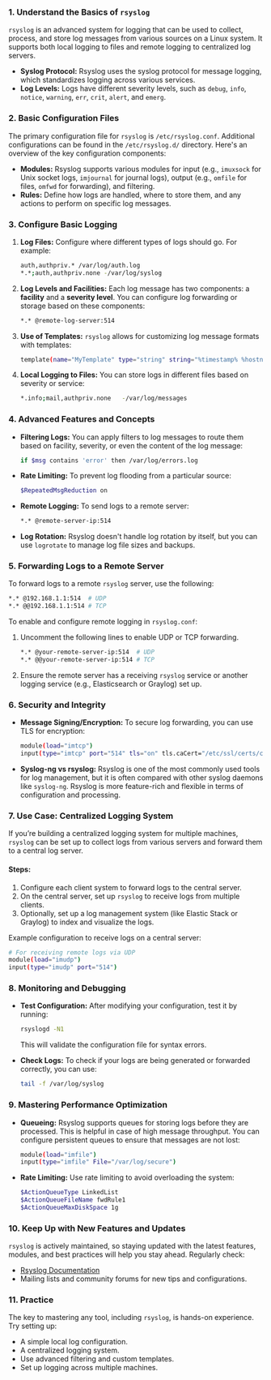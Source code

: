 ### 1. **Understand the Basics of `rsyslog`**

`rsyslog` is an advanced system for logging that can be used to collect, process, and store log messages from various sources on a Linux system. It supports both local logging to files and remote logging to centralized log servers.

- **Syslog Protocol:** Rsyslog uses the syslog protocol for message logging, which standardizes logging across various services.
- **Log Levels:** Logs have different severity levels, such as `debug`, `info`, `notice`, `warning`, `err`, `crit`, `alert`, and `emerg`.

### 2. **Basic Configuration Files**

The primary configuration file for `rsyslog` is `/etc/rsyslog.conf`. Additional configurations can be found in the `/etc/rsyslog.d/` directory. Here's an overview of the key configuration components:

- **Modules:** Rsyslog supports various modules for input (e.g., `imuxsock` for Unix socket logs, `imjournal` for journal logs), output (e.g., `omfile` for files, `omfwd` for forwarding), and filtering.
- **Rules:** Define how logs are handled, where to store them, and any actions to perform on specific log messages.

### 3. **Configure Basic Logging**

1. **Log Files:**
   Configure where different types of logs should go. For example:

   ```bash
   auth,authpriv.* /var/log/auth.log
   *.*;auth,authpriv.none -/var/log/syslog
   ```

2. **Log Levels and Facilities:**
   Each log message has two components: a **facility** and a **severity level**. You can configure log forwarding or storage based on these components:

   ```bash
   *.* @remote-log-server:514
   ```

3. **Use of Templates:**
   `rsyslog` allows for customizing log message formats with templates:

   ```bash
   template(name="MyTemplate" type="string" string="%timestamp% %hostname% %syslogtag% %msg%\n")
   ```

4. **Local Logging to Files:**
   You can store logs in different files based on severity or service:
   ```bash
   *.info;mail,authpriv.none   -/var/log/messages
   ```

### 4. **Advanced Features and Concepts**

- **Filtering Logs:**
  You can apply filters to log messages to route them based on facility, severity, or even the content of the log message:

  ```bash
  if $msg contains 'error' then /var/log/errors.log
  ```

- **Rate Limiting:**
  To prevent log flooding from a particular source:

  ```bash
  $RepeatedMsgReduction on
  ```

- **Remote Logging:**
  To send logs to a remote server:

  ```bash
  *.* @remote-server-ip:514
  ```

- **Log Rotation:**
  Rsyslog doesn't handle log rotation by itself, but you can use `logrotate` to manage log file sizes and backups.

### 5. **Forwarding Logs to a Remote Server**

To forward logs to a remote `rsyslog` server, use the following:

```bash
*.* @192.168.1.1:514  # UDP
*.* @@192.168.1.1:514 # TCP
```

To enable and configure remote logging in `rsyslog.conf`:

1. Uncomment the following lines to enable UDP or TCP forwarding.

   ```bash
   *.* @your-remote-server-ip:514  # UDP
   *.* @@your-remote-server-ip:514 # TCP
   ```

2. Ensure the remote server has a receiving `rsyslog` service or another logging service (e.g., Elasticsearch or Graylog) set up.

### 6. **Security and Integrity**

- **Message Signing/Encryption:**
  To secure log forwarding, you can use TLS for encryption:

  ```bash
  module(load="imtcp")
  input(type="imtcp" port="514" tls="on" tls.caCert="/etc/ssl/certs/ca.crt" tls.keyFile="/etc/ssl/private/server.key" tls.certFile="/etc/ssl/certs/server.crt")
  ```

- **Syslog-ng vs rsyslog:**
  Rsyslog is one of the most commonly used tools for log management, but it is often compared with other syslog daemons like `syslog-ng`. Rsyslog is more feature-rich and flexible in terms of configuration and processing.

### 7. **Use Case: Centralized Logging System**

If you’re building a centralized logging system for multiple machines, `rsyslog` can be set up to collect logs from various servers and forward them to a central log server.

#### Steps:

1. Configure each client system to forward logs to the central server.
2. On the central server, set up `rsyslog` to receive logs from multiple clients.
3. Optionally, set up a log management system (like Elastic Stack or Graylog) to index and visualize the logs.

Example configuration to receive logs on a central server:

```bash
# For receiving remote logs via UDP
module(load="imudp")
input(type="imudp" port="514")
```

### 8. **Monitoring and Debugging**

- **Test Configuration:**
  After modifying your configuration, test it by running:

  ```bash
  rsyslogd -N1
  ```

  This will validate the configuration file for syntax errors.

- **Check Logs:**
  To check if your logs are being generated or forwarded correctly, you can use:
  ```bash
  tail -f /var/log/syslog
  ```

### 9. **Mastering Performance Optimization**

- **Queueing:**
  Rsyslog supports queues for storing logs before they are processed. This is helpful in case of high message throughput. You can configure persistent queues to ensure that messages are not lost:

  ```bash
  module(load="imfile")
  input(type="imfile" File="/var/log/secure")
  ```

- **Rate Limiting:**
  Use rate limiting to avoid overloading the system:
  ```bash
  $ActionQueueType LinkedList
  $ActionQueueFileName fwdRule1
  $ActionQueueMaxDiskSpace 1g
  ```

### 10. **Keep Up with New Features and Updates**

`rsyslog` is actively maintained, so staying updated with the latest features, modules, and best practices will help you stay ahead. Regularly check:

- [Rsyslog Documentation](https://www.rsyslog.com/doc/)
- Mailing lists and community forums for new tips and configurations.

### 11. **Practice**

The key to mastering any tool, including `rsyslog`, is hands-on experience. Try setting up:

- A simple local log configuration.
- A centralized logging system.
- Use advanced filtering and custom templates.
- Set up logging across multiple machines.
